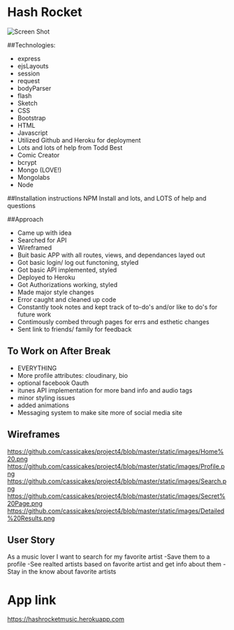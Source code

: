 # Hash Rocket

![Screen Shot](https://github.com/cassicakes/project4/blob/master/static/images/siteShot.png)

##Technologies:
* express
* ejsLayouts
* session
* request
* bodyParser
* flash
* Sketch
* CSS
* Bootstrap
* HTML
* Javascript
* Utilized Github and Heroku for deployment
* Lots and lots of help from Todd Best
* Comic Creator
* bcrypt
* Mongo (LOVE!)
* Mongolabs
* Node

##Installation instructions
NPM Install and lots, and LOTS of help and questions

##Approach

- Came up with idea
- Searched for API 
- Wireframed
- Buit basic APP with all routes, views, and dependances layed out
- Got basic login/ log out functoning, styled
- Got basic API implemented, styled
- Deployed to Heroku
- Got Authorizations working, styled
- Made major style changes
- Error caught and cleaned up code
- Constantly took notes and kept track of to-do's and/or like to do's for future work
- Contimously combed through pages for errs and esthetic changes
- Sent link to friends/ family for feedback


## To Work on After Break
* EVERYTHING
* More profile attributes: cloudinary, bio
* optional facebook Oauth
* itunes API implementation for more band info and audio tags
* minor styling issues
* added animations
* Messaging system to make site more of social media site




## Wireframes
https://github.com/cassicakes/project4/blob/master/static/images/Home%20.png
https://github.com/cassicakes/project4/blob/master/static/images/Profile.png
https://github.com/cassicakes/project4/blob/master/static/images/Search.png
https://github.com/cassicakes/project4/blob/master/static/images/Secret%20Page.png
https://github.com/cassicakes/project4/blob/master/static/images/Detailed%20Results.png


## User Story
As a music lover I want to search for my favorite artist
  -Save them to a profile 
  -See realted artists based on favorite artist and get info about them
  -Stay in the know about favorite artists

# App link

https://hashrocketmusic.herokuapp.com
